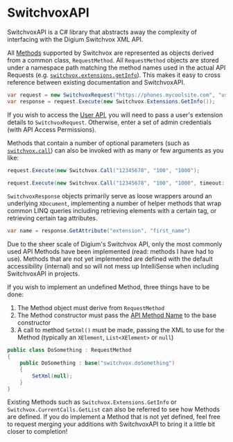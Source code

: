 # SwitchvoxAPI
SwitchvoxAPI is a C# library that abstracts away the complexity of interfacing with the Digium Switchvox XML API.

All [Methods](http://developers.digium.com/switchvox/wiki/index.php/WebService_methods) supported by Switchvox are represented as objects derived from a common class, `RequestMethod`. All `RequestMethod` objects are stored under a namespace path matching the method names used in the actual API Requests (e.g. [`switchvox.extensions.getInfo`](http://developers.digium.com/switchvox/wiki/index.php/Switchvox.extensions.getInfo)). This makes it easy to cross reference between existing documentation and SwitchvoxAPI.

```c#
var request = new SwitchvoxRequest("https://phones.mycoolsite.com", "username", "password");
var response = request.Execute(new Switchvox.Extensions.GetInfo());
```

If you wish to access the [User API](http://developers.digium.com/switchvox/wiki/index.php/WebService_methods#User_Section), you will need to pass a user's extension details to `SwitchvoxRequest`. Otherwise, enter a set of admin credentials (with API Access Permissions).

Methods that contain a number of optional parameters (such as [`switchvox.call`](http://developers.digium.com/switchvox/wiki/index.php/Switchvox.call)) can also be invoked with as many or few arguments as you like:

```c#
request.Execute(new Switchvox.Call("12345678", "100", "1000");
```
  
```c#
request.Execute(new Switchvox.Call("12345678", "100", "1000", timeout: 100, callerIdName: "Mom");
```
  
  `SwitchvoxResponse` objects primarily serve as loose wrappers around an underlying `XDocument`, implementing a number of helper methods that wrap common LINQ queries including retrieving elements with a certain tag, or retrieving certain tag attributes.
  
```c#
var name = response.GetAttribute("extension", "first_name")
```

Due to the sheer scale of Digium's Switchvox API, only the most commonly used API Methods have been implemented (read: methods I have had to use). Methods that are not yet implemented are defined with the default accessibility (internal) and so will not mess up IntelliSense when including SwitchvoxAPI in projects.

If you wish to implement an undefined Method, three things have to be done:

1. The Method object must derive from `RequestMethod`
2. The Method constructor must pass the [API Method Name](http://developers.digium.com/switchvox/wiki/index.php/WebService_methods) to the base constructor
3. A call to method `SetXml()` must be made, passing the XML to use for the Method (typically an `XElement`, `List<XElement>` or `null`)

```c#
public class DoSomething : RequestMethod
{
    public DoSomething : base("switchvox.doSomething")
    {
        SetXml(null);
    }
}
```

Existing Methods such as `Switchvox.Extensions.GetInfo` or `Switchvox.CurrentCalls.GetList` can also be referred to see how Methods are defined. If you do implement a Method that is not yet defined, feel free to request merging your additions with SwitchvoxAPI to bring it a little bit closer to completion!
